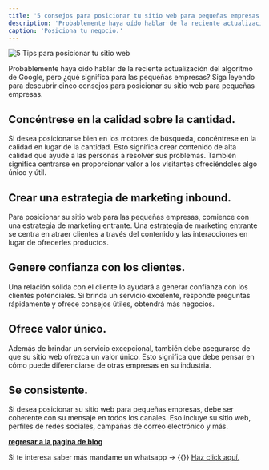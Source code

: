 ```yaml
---
title: '5 consejos para posicionar tu sitio web para pequeñas empresas'
description: 'Probablemente haya oído hablar de la reciente actualización del algoritmo de Google, pero ¿qué significa para las pequeñas empresas? Siga leyendo para descubrir cinco consejos para posicionar su sitio web para pequeñas empresas.'
caption: 'Posiciona tu negocio.'
---
```


![5 Tips para posicionar tu sitio web ](../../images/5-tips-seo.png)

Probablemente haya oído hablar de la reciente actualización del algoritmo de Google, pero ¿qué significa para las pequeñas empresas? Siga leyendo para descubrir cinco consejos para posicionar su sitio web para pequeñas empresas.

## Concéntrese en la calidad sobre la cantidad.
Si desea posicionarse bien en los motores de búsqueda, concéntrese en la calidad en lugar de la cantidad. Esto significa crear contenido de alta calidad que ayude a las personas a resolver sus problemas. También significa centrarse en proporcionar valor a los visitantes ofreciéndoles algo único y útil.

## Crear una estrategia de marketing inbound.
Para posicionar su sitio web para las pequeñas empresas, comience con una estrategia de marketing entrante. Una estrategia de marketing entrante se centra en atraer clientes a través del contenido y las interacciones en lugar de ofrecerles productos.

## Genere confianza con los clientes.
Una relación sólida con el cliente lo ayudará a generar confianza con los clientes potenciales. Si brinda un servicio excelente, responde preguntas rápidamente y ofrece consejos útiles, obtendrá más negocios.

## Ofrece valor único.
Además de brindar un servicio excepcional, también debe asegurarse de que su sitio web ofrezca un valor único. Esto significa que debe pensar en cómo puede diferenciarse de otras empresas en su industria.

## Se consistente.
Si desea posicionar su sitio web para pequeñas empresas, debe ser coherente con su mensaje en todos los canales. Eso incluye su sitio web, perfiles de redes sociales, campañas de correo electrónico y más.

**[regresar a la pagina de blog](../../blog)**

Si te interesa saber más mandame un whatsapp -> {{<icon class="fa fa-whatsapp">}}&nbsp;[Haz click aquí.](http://wa.me/2722653873)
